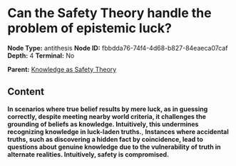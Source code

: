# Can the Safety Theory handle the problem of epistemic luck?

**Node Type:** antithesis
**Node ID:** fbbdda76-74f4-4d68-b827-84eaeca07caf
**Depth:** 4
**Terminal:** No

**Parent:** [Knowledge as Safety Theory](knowledge-as-safety-theory-synthesis-c8c71029-2564-4cee-86e3-af699df3743f.md)

## Content

**In scenarios where true belief results by mere luck, as in guessing correctly, despite meeting nearby world criteria, it challenges the grounding of beliefs as knowledge. Intuitively, this undermines recognizing knowledge in luck-laden truths.**, **Instances where accidental truths, such as discovering a hidden fact by coincidence, lead to questions about genuine knowledge due to the vulnerability of truth in alternate realities. Intuitively, safety is compromised.**
